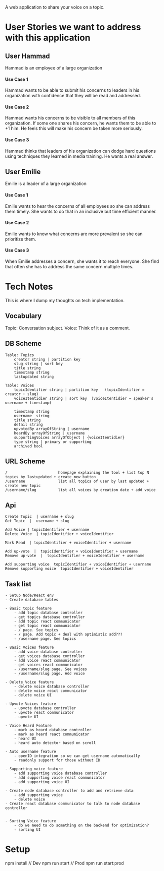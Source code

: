 A web application to share your voice on a topic.



# User Stories we want to address with this application

## User Hammad
Hammad is an employee of a large organization

#### Use Case 1
Hammad wants to be able to submit his concerns to leaders in his organization with confidence that they will be read and addressed.

#### Use Case 2
Hammad wants his concerns to be visible to all members of this organization. If some one shares his concern, he wants them to be able to +1 him. He feels this will make his concern be taken more seriously.

#### Use Case 3
Hammad thinks that leaders of his organization can dodge hard questions using techniques they learned in media training. He wants a real answer.


## User Emilie
Emilie is a leader of a large organization

#### Use Case 1
Emilie wants to hear the concerns of all employees so she can address them timely. She wants to do that in an inclusive but time efficient manner.

#### Use Case 2
Emilie wants to know what concerns are more prevalent so she can prioritize them.

#### Use Case 3
When Emilie addresses a concern, she wants it to reach everyone. She find that often she has to address the same concern multiple times.


# Tech Notes
This is where I dump my thoughts on tech implementation.

## Vocabulary
Topic: Conversation subject.
Voice: Think of it as a comment. 


## DB Scheme

	Table: Topics
		creator string | partition key
		slug string | sort key
		title string
		timestamp string
		lastupdated string

	Table: Voices
		topicIdentifier string | partition key   (topicIdentifier = creator + slug)
		voiceItentidier string | sort key  (voiceItentidier = speaker's username + timestamp)
		
		timestamp string 
		username  string 
		title string
		detail string
		upvotedBy arrayOfString | username
		heardBy arrayOfString | username
		supportingVoices arrayOfObject | {voiceItentidier}
		type string | primary or supporting
		archived bool 


## URL Scheme
	
	/						homepage explaining the tool + list top N topics by lastupdated + create new button
	/username 				list all topics of user by last updated + create new topic
	/username/slug    		list all voices by creation date + add voice


## Api

	Create Topic  | username + slug
	Get Topic  |  username + slug

	Add Voice | topicIdentifier + username
	Delete Voice  | topicIdentifier + voiceIdentifier

	Mark Read  | topicIdentifier + voiceIdentifier + username

	Add up-vote  |  topicIdentifier + voiceIdentifier + username
	Remove up-vote  |  topicIdentifier + voiceIdentifier + username

	Add supporting voice  topicIdentifier + voiceIdentifier + username
	Remove supporting voice  topicIdentifier + voiceIdentifier



## Task list
	- Setup Node/React env
	- Create database tables

	- Basic topic feature
		- add topic database controller
		- get topics database controller 
		- add topic react communicator
		- get topic react communicator
		- / page. See topics
		- / page. Add topic + deal with optimistic add???
		- /username page. See topics	

	- Basic Voices feature
		- add voice database controller
		- get voices database controller
		- add voice react communicator
		- get voices react communicator
		- /username/slug page. See voices
		- /username/slug page. Add voice

	- Delete Voice feature
		- delete voice database controller
		- delete voice react communicator
		- delete voice UI

	- Upvote Voices feature
		- upvote database controller
		- upvote react communicator
		- upvote UI

	- Voice Heard Feature
		- mark as heard database controller
		- mark as heard react communicator
		- heard UI
		- heard auto detector based on scroll

	- Auto username feature 
		- openID integration so we can get username automatically
		- readonly support for those without ID

	- Supporting voice feature
		- add supporting voice database controller
		- add supporting voice react communicator 
		- add supporting voice UI

	- Create node database controller to add and retrieve data
		- add supporting voice
		- delete voice
	- Create react database communicator to talk to node database controller	
	

	- Sorting Voice feature
		- do we need to do something on the backend for optimization?
		- sorting UI


# Setup
  npm install
  // Dev
  npm run start
  // Prod
  npm run start:prod
  
